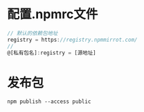 # 配置.npmrc文件
```js
// 默认的依赖包地址
registry = https://registry.npmmirrot.com/
//
@[私有包名]:registry = [源地址]
```
# 发布包
```shell
npm publish --access public
```